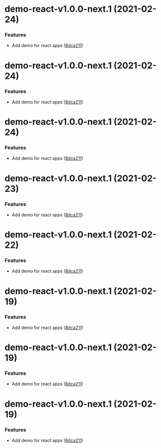 # demo-react-v1.0.0-next.1 (2021-02-24)


### Features

* Add demo for react apps ([8dca211](https://github.com/Typeform/embed/commit/8dca2117345a50805034e9bb20ee8cea41a88536))

# demo-react-v1.0.0-next.1 (2021-02-24)


### Features

* Add demo for react apps ([8dca211](https://github.com/Typeform/embed/commit/8dca2117345a50805034e9bb20ee8cea41a88536))

# demo-react-v1.0.0-next.1 (2021-02-24)


### Features

* Add demo for react apps ([8dca211](https://github.com/Typeform/embed/commit/8dca2117345a50805034e9bb20ee8cea41a88536))

# demo-react-v1.0.0-next.1 (2021-02-23)


### Features

* Add demo for react apps ([8dca211](https://github.com/Typeform/embed/commit/8dca2117345a50805034e9bb20ee8cea41a88536))

# demo-react-v1.0.0-next.1 (2021-02-22)


### Features

* Add demo for react apps ([8dca211](https://github.com/Typeform/embed/commit/8dca2117345a50805034e9bb20ee8cea41a88536))

# demo-react-v1.0.0-next.1 (2021-02-19)


### Features

* Add demo for react apps ([8dca211](https://github.com/Typeform/embed/commit/8dca2117345a50805034e9bb20ee8cea41a88536))

# demo-react-v1.0.0-next.1 (2021-02-19)


### Features

* Add demo for react apps ([8dca211](https://github.com/Typeform/embed/commit/8dca2117345a50805034e9bb20ee8cea41a88536))

# demo-react-v1.0.0-next.1 (2021-02-19)


### Features

* Add demo for react apps ([8dca211](https://github.com/Typeform/embed/commit/8dca2117345a50805034e9bb20ee8cea41a88536))
